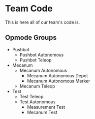 # Team Code
This is here all of our team's code is.

## Opmode Groups
* Pushbot
  * Pushbot Autonomous
  * Pushbot Teleop
* Mecanum
  * Mecanum Autonomous
    * Mecanum Autonomous Depot
    * Mecanum Autonomous Marker
  * Mecanum Teleop
* Test
  * Test Teleop
  * Test Autonomous
    * Measurement Test
    * Mecanum Test

